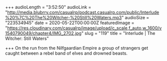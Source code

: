 +++
audioLength = "3:52:50"
audioLink = "http://media.blubrry.com/casualrp/podcast.casualrp.com/public/Interlude%20%7C%20The%20Witcher-%20Still%20Waters.mp3"
audioSize = "223534945"
date = 2020-05-22T00:00:00Z
featuredImage = "https://res.cloudinary.com/casualrp/image/upload/c_scale,f_auto,w_1600/v1540790049/chapter4/IMG_2702.jpg"
slug = "119"
title = "Interlude | The Witcher: Still Waters"

+++
On the run from the Nilfgaardian Empire a group of strangers get caught between a rebel band of elves and drowned beasts.